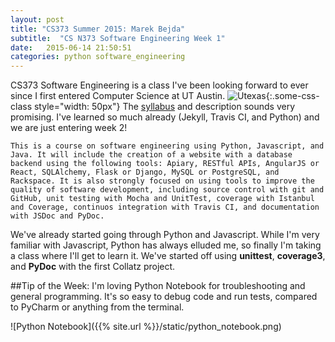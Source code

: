 ```yaml
---
layout: post
title: "CS373 Summer 2015: Marek Bejda"
subtitle:  "CS N373 Software Engineering Week 1"
date:   2015-06-14 21:50:51
categories: python software_engineering
---
```


CS373 Software Engineering is a class I've been looking forward to ever since I first entered Computer Science at UT Austin. ![Utexas](https://www.utexas.edu/sites/default/files/images/Trademarked_Silhouette2.jpg ){:.some-css-class style="width: 50px"} The [syllabus](https://www.cs.utexas.edu/users/downing/cs373/) and description sounds very promising. I've learned so much already (Jekyll, Travis CI, and Python) and we are just entering week 2! 

	This is a course on software engineering using Python, Javascript, and Java. It will include the creation of a website with a database backend using the following tools: Apiary, RESTful APIs, AngularJS or React, SQLAlchemy, Flask or Django, MySQL or PostgreSQL, and Rackspace. It is also strongly focused on using tools to improve the quality of software development, including source control with git and GitHub, unit testing with Mocha and UnitTest, coverage with Istanbul and Coverage, continuos integration with Travis CI, and documentation with JSDoc and PyDoc.

We've already started going through Python and Javascript. While I'm very familiar with Javascript, Python has always elluded me, so finally I'm taking a class where I'll get to learn it. We've started off using __unittest__, __coverage3__, and __PyDoc__ with the first Collatz project. 


##Tip of the Week:
I'm loving Python Notebook for troubleshooting and general programming. It's so easy to debug code and run tests, compared to PyCharm or anything from the terminal. 

![Python Notebook]({{% site.url %}}/static/python_notebook.png)